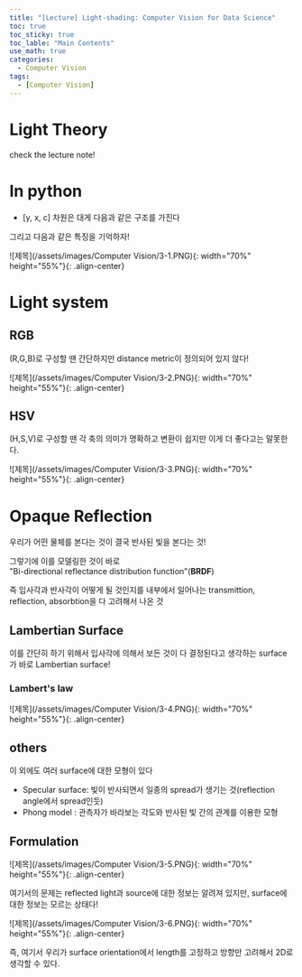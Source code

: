 ```yaml
---
title: "[Lecture] Light-shading: Computer Vision for Data Science"
toc: true
toc_sticky: true
toc_lable: "Main Contents"
use_math: true
categories:
  - Computer Vision
tags:
  - [Computer Vision]
---
```


# Light Theory

check the lecture note!

# In python

- [y, x, c]
차원은 대게 다음과 같은 구조를 가진다

그리고 다음과 같은 특징을 기억하자!

![제목](/assets/images/Computer Vision/3-1.PNG){: width="70%" height="55%"}{: .align-center}

# Light system

## RGB

(R,G,B)로 구성할 땐 간단하지만 distance metric이 정의되어 있지 않다!

![제목](/assets/images/Computer Vision/3-2.PNG){: width="70%" height="55%"}{: .align-center}

## HSV
(H,S,V)로 구성할 땐 각 축의 의미가 명확하고 변환이 쉽지만 이게 더 좋다고는 말못한다.

![제목](/assets/images/Computer Vision/3-3.PNG){: width="70%" height="55%"}{: .align-center}

# Opaque Reflection

우리가 어떤 물체를 본다는 것이 결국 반사된 빛을 본다는 것!

그렇기에 이를 모델링한 것이 바로 <br>
"Bi-directional reflectance distribution function"(**BRDF**)

즉 입사각과 반사각이 어떻게 될 것인지를 내부에서 일어나는 transmittion, reflection, absorbtion을 다 고려해서 나온 것

## Lambertian Surface

이를 간단히 하기 위해서 입사각에 의해서 보든 것이 다 결정된다고 생각하는 surface가 바로 Lambertian surface!

### Lambert's law

![제목](/assets/images/Computer Vision/3-4.PNG){: width="70%" height="55%"}{: .align-center}

## others

이 외에도 여러 surface에 대한 모형이 있다

- Specular surface: 빛이 반사되면서 일종의 spread가 생기는 것(reflection angle에서 spread인듯)
- Phong model : 관측자가 바라보는 각도와 반사된 빛 간의 관계를 이용한 모형

## Formulation

![제목](/assets/images/Computer Vision/3-5.PNG){: width="70%" height="55%"}{: .align-center}

여기서의 문제는 reflected light과 source에 대한 정보는 알려져 있지만, surface에 대한 정보는 모르는 상태다!

![제목](/assets/images/Computer Vision/3-6.PNG){: width="70%" height="55%"}{: .align-center}

즉, 여기서 우리가 surface orientation에서 length를 고정하고 방향만 고려해서 2D로 생각할 수 있다.